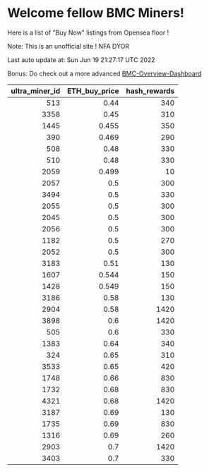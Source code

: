 # Welcome fellow BMC Miners!
Here is a list of "Buy Now" listings from Opensea floor !

Note: This is an unofficial site ! NFA DYOR

Last auto update at: Sun Jun 19 21:27:17 UTC 2022

Bonus: Do check out a more advanced [BMC-Overview-Dashboard](https://dune.com/defifunk/BMC-Overview-Dashboard)


|   ultra_miner_id |   ETH_buy_price |   hash_rewards |
|-----------------:|----------------:|---------------:|
|              513 |           0.44  |            340 |
|             3358 |           0.45  |            310 |
|             1445 |           0.455 |            350 |
|              390 |           0.469 |            290 |
|              508 |           0.48  |            330 |
|              510 |           0.48  |            330 |
|             2059 |           0.499 |             10 |
|             2057 |           0.5   |            300 |
|             3494 |           0.5   |            330 |
|             2055 |           0.5   |            300 |
|             2045 |           0.5   |            300 |
|             2056 |           0.5   |            300 |
|             1182 |           0.5   |            270 |
|             2052 |           0.5   |            300 |
|             3183 |           0.51  |            130 |
|             1607 |           0.544 |            150 |
|             1428 |           0.549 |            150 |
|             3186 |           0.58  |            130 |
|             2904 |           0.58  |           1420 |
|             3898 |           0.6   |           1420 |
|              505 |           0.6   |            330 |
|             1383 |           0.64  |            340 |
|              324 |           0.65  |            310 |
|             3533 |           0.65  |            420 |
|             1748 |           0.66  |            830 |
|             1732 |           0.68  |            830 |
|             4321 |           0.68  |           1420 |
|             3187 |           0.69  |            130 |
|             1735 |           0.69  |            830 |
|             1316 |           0.69  |            260 |
|             2903 |           0.7   |           1420 |
|             3403 |           0.7   |            330 |